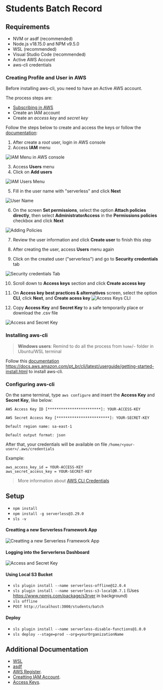 # Students Batch Record

## Requirements

- NVM or asdf (recommended)
- Node.js v18.15.0 and NPM v9.5.0
- WSL (recommended)
- Visual Studio Code (recommended)
- Active AWS Account
- aws-cli credentials

### Creating Profile and User in AWS

Before installing aws-cli, you need to have an Active AWS account.

The process steps are:

* [Subscribing in AWS](https://docs.aws.amazon.com/pt_br/cli/latest/userguide/getting-started-prereqs.html#getting-started-prereqs-signup)
* Create an IAM account
* Create an *access key* and *secret key*

Follow the steps below to create and access the keys or follow the [documentation](https://docs.aws.amazon.com/pt_br/IAM/latest/UserGuide/id_credentials_access-keys.html):

1. After create a *root* user, login in AWS console
2. Access **IAM** menu

![IAM Menu in AWS console](./assets/iam.png)

3. Access **Users** menu
4. Click on **Add users**

![IAM Users Menu](./assets/users.jpg)

5. Fill in the user name with "serverless" and click **Next**

![User Name](./assets/create-user.jpg)

6. On the screen **Set permissions**, select the option **Attach policies directly**, then select **AdministratorAccess** in the **Permissions policies** checkbox and click **Next**

![Adding Policies](./assets/add-policies.jpg)

7. Review the user information and click **Create user** to finish this step

8. After creating the user, access **Users** menu again

9. Click on the created user ("serverless") and go to **Security credentials** tab

![Security credentials Tab](./assets/security-credentials.jpg)

10. Scroll down to **Access keys** section and click **Create access key**

11. On **Access key best practices & alternatives** screen, select the option **CLI**, click **Next**, and **Create acess key**
![Access Keys CLI](./assets/acess-keys-cli.png)

12. Copy **Access Key** and **Secret Key** to a safe temporarily place or download the .csv file

![Access and Secret Key](./assets/access-secret-key.png)

### Installing aws-cli

> **Windows users**: Remind to do all the process from `home`/`~` folder in Ubuntu/WSL terminal

Follow this [documentation](https://asdf-vm.com/guide/getting-started.html) https://docs.aws.amazon.com/pt_br/cli/latest/userguide/getting-started-install.html
to install aws-cli.

### Configuring aws-cli

On the same terminal, type `aws configure` and insert the **Access Key** and **Secret Key**, like below:

```
AWS Access Key ID [************************]: YOUR-ACCESS-KEY
```

```
AWS Secret Access Key [************************]: YOUR-SECRET-KEY
```
```
Default region name: sa-east-1
```
```
Default output format: json
```

After that, your credentials will be available on file `/home/<your-user>/.aws/credentials`

Example:

```
aws_access_key_id = YOUR-ACCESS-KEY
aws_secret_access_key = YOUR-SECRET-KEY
```

> More information about [AWS CLI Credentials](https://docs.aws.amazon.com/pt_br/cli/latest/userguide/cli-configure-files.html)

## Setup 

- `npm install`
- `npm install -g serverless@3.29.0`
- `sls -v`

#### Creatting a new Serverless Framework App
![Creatting a new Serverless Framework App](./assets/sls.jpg)

#### Logging into the Serverlerss Dashboard
![Access and Secret Key](./assets/sls-login.png)

#### Using Local S3 Bucket
- `sls plugin install --name serverless-offline@12.0.4`
- `sls plugin install --name serverless-s3-local@0.7.1` (Uses https://www.npmjs.com/package/s3rver in background)
- `sls offline`
- `POST http://localhost:3000/students/batch`

#### Deploy
- `sls plugin install --name serverless-disable-functions@1.0.0`
- `sls deploy --stage=prod --org=yourOrganizationName`

## Additional Documentation

- [WSL](https://github.com/codeedu/wsl2-docker-quickstart#dica-para-windows-11)
- [asdf](https://asdf-vm.com/guide/getting-started.html)
- [AWS Register](https://docs.aws.amazon.com/pt_br/cli/latest/userguide/getting-started-prereqs.html#getting-started-prereqs-signup).
- [Creatting IAM Account](https://docs.aws.amazon.com/pt_br/cli/latest/userguide/getting-started-prereqs.html#getting-started-prereqs-iam).
- [Access Keys](https://docs.aws.amazon.com/pt_br/cli/latest/userguide/getting-started-prereqs.html#getting-started-prereqs-keys).
